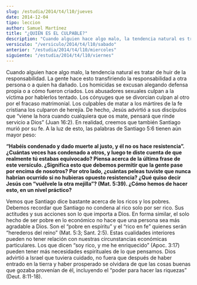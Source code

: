 ```yaml
---
slug: /estudia/2014/t4/l10/jueves
date: 2014-12-04
tipo: leccion
author: Samuel Martínez
title: "¿QUIÉN ES EL CULPABLE?"
description: "Cuando alguien hace algo malo, la tendencia natural es tratar de huir de la responsabilidad. La gente hace esto transfiriendo la responsabilidad a otra persona o a quien ha dañado."
versiculo: "/versiculo/2014/t4/l10/sabado"
anterior: "/estudia/2014/t4/l10/miercoles"
siguiente: "/estudia/2014/t4/l10/viernes"
---
```


Cuando alguien hace algo malo, la tendencia natural es tratar de huir de la responsabilidad. La gente hace esto transfiriendo la responsabilidad a otra persona o a quien ha dañado. Los homicidas se excusan alegando defensa propia o a cómo fueron criados. Los abusadores sexuales culpan a la víctima por hablerlos tentado. Los cónyuges que se divorcian culpan al otro por el fracaso matrimonial. Los culpables de matar a los mártires de la fe cristiana los culparon de herejía. De hecho, Jesús advirtió a sus discípulos que “viene la hora cuando cualquiera que os mate, pensará que rinde servicio a Dios” (Juan 16:2). En realidad, creemos que también Santiago murió por su fe. A la luz de esto, las palabras de Santiago 5:6 tienen aún mayor peso:

**“Habéis condenado y dado muerte al justo, y él no os hace resistencia”. ¿Cuántas veces has condenado a otros, y luego te diste cuenta de que realmente tú estabas equivocado? Piensa acerca de la última frase de este versículo. ¿Significa esto que debemos permitir que la gente pase por encima de nosotros? Por otro lado, ¿cuántas peleas tuviste que nunca habrían ocurrido si no hubieras opuesto resistencia? ¿Qué quiso decir Jesús con “vuélvele la otra mejilla”? (Mat. 5:39). ¿Cómo hemos de hacer esto, en un nivel práctico?**

Vemos que Santiago dice bastante acerca de los ricos y los pobres. Debemos recordar que Santiago no condena al rico solo por ser rico. Sus actitudes y sus acciones son lo que importa a Dios. En forma similar, el solo hecho de ser pobre en lo económico no hace que una persona sea más agradable a Dios. Son el “pobre en espíritu” y el “rico en fe” quienes serán “herederos del reino” (Mat. 5:3; Sant. 2:5). Estas cualidades interiores pueden no tener relación con nuestras circunstancias económicas particulares. Los que dicen “soy rico, y me he enriquecido” (Apoc. 3:17) pueden tener más necesidades espirituales de lo que pensamos. Dios advirtió a Israel que tuviera cuidado, no fuera que después de haber entrado en la tierra y haber prosperado se olvidara de que las cosas buenas que gozaba provenían de él, incluyendo el “poder para hacer las riquezas” (Deut. 8:11-18).
